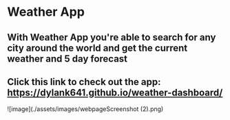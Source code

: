 # Weather App

## With Weather App you're able to search for any city around the world and get the current weather and 5 day forecast

## Click this link to check out the app: https://dylank641.github.io/weather-dashboard/

![image](./assets/images/webpageScreenshot (2).png)